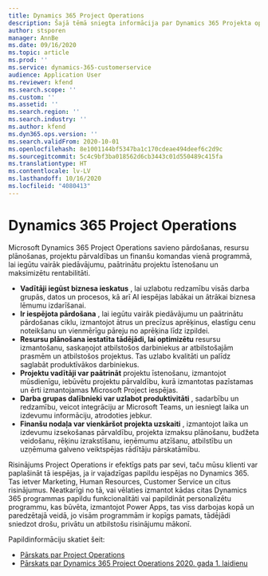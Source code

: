 ```yaml
---
title: Dynamics 365 Project Operations
description: Šajā tēmā sniegta informācija par Dynamics 365 Projekta operācijām.
author: stsporen
manager: AnnBe
ms.date: 09/16/2020
ms.topic: article
ms.prod: ''
ms.service: dynamics-365-customerservice
audience: Application User
ms.reviewer: kfend
ms.search.scope: ''
ms.custom: ''
ms.assetid: ''
ms.search.region: ''
ms.search.industry: ''
ms.author: kfend
ms.dyn365.ops.version: ''
ms.search.validFrom: 2020-10-01
ms.openlocfilehash: 8e1001144bf5347ba1c170cdeae494deef6c2d9c
ms.sourcegitcommit: 5c4c9bf3ba018562d6cb3443c01d550489c415fa
ms.translationtype: HT
ms.contentlocale: lv-LV
ms.lasthandoff: 10/16/2020
ms.locfileid: "4080413"
---
```

# <a name="dynamics-365-project-operations"></a>Dynamics 365 Project Operations

Microsoft Dynamics 365 Project Operations savieno pārdošanas, resursu plānošanas, projektu pārvaldības un finanšu komandas vienā programmā, lai iegūtu vairāk piedāvājumu, paātrinātu projektu īstenošanu un maksimizētu rentabilitāti.

-   **Vadītāji iegūst biznesa ieskatus** , lai uzlabotu redzamību visās darba grupās, datos un procesos, kā arī AI iespējas labākai un ātrākai biznesa lēmumu izdarīšanai.
-   **Ir iespējota pārdošana** , lai iegūtu vairāk piedāvājumu un paātrinātu pārdošanas ciklu, izmantojot ātrus un precīzus aprēķinus, elastīgu cenu noteikšanu un vienmērīgu pāreju no aprēķina līdz izpildei.
-   **Resursu plānošana iestatīta tādējādi, lai optimizētu** resursu izmantošanu, saskaņojot atbilstošos darbiniekus ar atbilstošajām prasmēm un atbilstošos projektus. Tas uzlabo kvalitāti un palīdz saglabāt produktīvākos darbiniekus.
-   **Projektu vadītāji var paātrināt** projektu īstenošanu, izmantojot mūsdienīgu, iebūvētu projektu pārvaldību, kurā izmantotas pazīstamas un ērti izmantojamas Microsoft Project iespējas.
-   **Darba grupas dalībnieki var uzlabot produktivitāti** , sadarbību un redzamību, veicot integrāciju ar Microsoft Teams, un iesniegt laika un izdevumu informāciju, atrodoties jebkur.
-   **Finanšu nodaļa var vienkāršot projekta uzskaiti** , izmantojot laika un izdevumu izsekošanas pārvaldību, projekta izmaksu plānošanu, budžeta veidošanu, rēķinu izrakstīšanu, ieņēmumu atzīšanu, atbilstību un uzņēmuma galveno veiktspējas rādītāju pārskatāmību.

Risinājums Project Operations ir efektīgs pats par sevi, taču mūsu klienti var paplašināt tā iespējas, ja ir vajadzīgas papildu iespējas no Dynamics 365. Tas ietver Marketing, Human Resources, Customer Service un citus risinājumus. Neatkarīgi no tā, vai vēlaties izmantot kādas citas Dynamics 365 programmas papildu funkcionalitāti vai papildināt personalizētu programmu, kas būvēta, izmantojot Power Apps, tas viss darbojas kopā un paredzētajā veidā, jo visām programmām ir kopīgs pamats, tādējādi sniedzot drošu, privātu un atbilstošu risinājumu mākonī.

Papildinformāciju skatiet šeit:

- [Pārskats par Project Operations](https://dynamics.microsoft.com/en-us/project-operations/overview/)
- [Pārskats par Dynamics 365 Project Operations 2020. gada 1. laidienu](https://docs.microsoft.com/dynamics365-release-plan/2020wave1/dynamics365-project-operations/)

